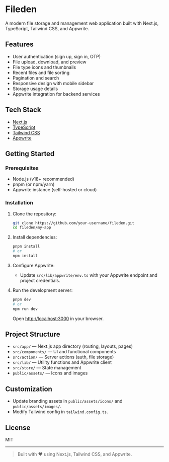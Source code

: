 # Fileden

A modern file storage and management web application built with Next.js, TypeScript, Tailwind CSS, and Appwrite.

## Features

- User authentication (sign up, sign in, OTP)
- File upload, download, and preview
- File type icons and thumbnails
- Recent files and file sorting
- Pagination and search
- Responsive design with mobile sidebar
- Storage usage details
- Appwrite integration for backend services

## Tech Stack

- [Next.js](https://nextjs.org/)
- [TypeScript](https://www.typescriptlang.org/)
- [Tailwind CSS](https://tailwindcss.com/)
- [Appwrite](https://appwrite.io/)

## Getting Started

### Prerequisites

- Node.js (v18+ recommended)
- pnpm (or npm/yarn)
- Appwrite instance (self-hosted or cloud)

### Installation

1. Clone the repository:
   ```sh
   git clone https://github.com/your-username/fileden.git
   cd fileden/my-app
   ```
2. Install dependencies:
   ```sh
   pnpm install
   # or
   npm install
   ```
3. Configure Appwrite:

   - Update `src/lib/appwrite/env.ts` with your Appwrite endpoint and project credentials.

4. Run the development server:
   ```sh
   pnpm dev
   # or
   npm run dev
   ```
   Open [http://localhost:3000](http://localhost:3000) in your browser.

## Project Structure

- `src/app/` — Next.js app directory (routing, layouts, pages)
- `src/components/` — UI and functional components
- `src/action/` — Server actions (auth, file storage)
- `src/lib/` — Utility functions and Appwrite client
- `src/store/` — State management
- `public/assets/` — Icons and images

## Customization

- Update branding assets in `public/assets/icons/` and `public/assets/images/`.
- Modify Tailwind config in `tailwind.config.ts`.

## License

MIT

---

> Built with ❤️ using Next.js, Tailwind CSS, and Appwrite.
